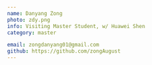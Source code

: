 ```yaml
---
name: Danyang Zong
photo: zdy.png
info: Visiting Master Student, w/ Huawei Shen
category: master

email: zongdanyang01@gmail.com
github: https://github.com/zongAugust
---
```


